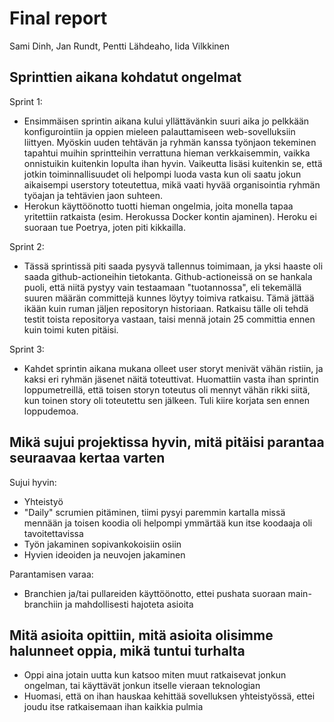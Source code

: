 # Final report

Sami Dinh, Jan Rundt, Pentti Lähdeaho, Iida Vilkkinen

## Sprinttien aikana kohdatut ongelmat

Sprint 1:  
- Ensimmäisen sprintin aikana kului yllättävänkin suuri aika jo pelkkään konfigurointiin ja oppien mieleen palauttamiseen web-sovelluksiin liittyen. Myöskin uuden tehtävän ja ryhmän kanssa työnjaon tekeminen tapahtui muihin sprintteihin verrattuna hieman verkkaisemmin, vaikka onnistuikin kuitenkin lopulta ihan hyvin. Vaikeutta lisäsi kuitenkin se, että jotkin toiminnallisuudet oli helpompi luoda vasta kun oli saatu jokun aikaisempi userstory toteutettua, mikä vaati hyvää organisointia ryhmän työajan ja tehtävien jaon suhteen.
- Herokun käyttöönotto tuotti hieman ongelmia, joita monella tapaa yritettiin ratkaista (esim. Herokussa Docker kontin ajaminen). Heroku ei suoraan tue Poetrya, joten piti kikkailla. 

Sprint 2:  
- Tässä sprintissä piti saada pysyvä tallennus toimimaan, ja yksi haaste oli saada github-actioneihin tietokanta. Github-actioneissä on se hankala puoli, että niitä pystyy vain testaamaan "tuotannossa", eli tekemällä suuren määrän committejä kunnes löytyy toimiva ratkaisu. Tämä jättää ikään kuin ruman jäljen repositoryn historiaan. Ratkaisu tälle oli tehdä testit toista repositorya vastaan, taisi mennä jotain 25 committia ennen kuin toimi kuten pitäisi.

Sprint 3:
- Kahdet sprintin aikana mukana olleet user storyt menivät vähän ristiin, ja kaksi eri ryhmän jäsenet näitä toteuttivat. Huomattiin vasta ihan sprintin loppumetreillä, että toisen storyn toteutus oli mennyt vähän rikki siitä, kun toinen story oli toteutettu sen jälkeen. Tuli kiire korjata sen ennen loppudemoa. 

## Mikä sujui projektissa hyvin, mitä pitäisi parantaa seuraavaa kertaa varten

Sujui hyvin:  
- Yhteistyö  
- "Daily" scrumien pitäminen, tiimi pysyi paremmin kartalla missä mennään ja toisen koodia oli helpompi ymmärtää kun itse koodaaja oli tavoitettavissa
- Työn jakaminen sopivankokoisiin osiin  
- Hyvien ideoiden ja neuvojen jakaminen

Parantamisen varaa:
- Branchien ja/tai pullareiden käyttöönotto, ettei pushata suoraan main-branchiin ja mahdollisesti hajoteta asioita

## Mitä asioita opittiin, mitä asioita olisimme halunneet oppia, mikä tuntui turhalta

- Oppi aina jotain uutta kun katsoo miten muut ratkaisevat jonkun ongelman, tai käyttävät jonkun itselle vieraan teknologian
- Huomasi, että on ihan hauskaa kehittää sovelluksen yhteistyössä, ettei joudu itse ratkaisemaan ihan kaikkia pulmia
